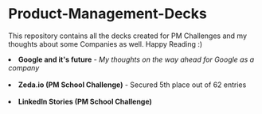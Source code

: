 # Product-Management-Decks
This repository contains all the decks created for PM Challenges and my thoughts about some Companies as well. Happy Reading :)

<li><b>Google and it's future</b> - <i>My thoughts on the way ahead for Google as a company</i></li><br>
<li><b>Zeda.io (PM School Challenge)</b> - Secured 5th place out of 62 entries</i></li><br>
<li><b>LinkedIn Stories (PM School Challenge)</b></li><br>
